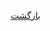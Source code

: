 <div dir="rtl">


  [بازگشت](https://github.com/NikanV/Beego/blob/introbranch/Introduction/Client.md?)

</div>
